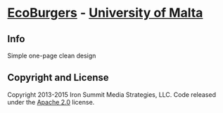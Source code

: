 # [EcoBurgers](http://cosbgn.github.io/ecoburgers/) - [University of Malta](http://um.edu.mt)

## Info

Simple one-page clean design

## Copyright and License

Copyright 2013-2015 Iron Summit Media Strategies, LLC. Code released under the [Apache 2.0](https://github.com/IronSummitMedia/startbootstrap-grayscale/blob/gh-pages/LICENSE) license.
